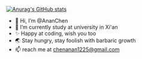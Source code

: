 <!--
### Hi there 👋
**Anan1225/Anan1225** is a ✨ _special_ ✨ repository because its `README.md` (this file) appears on your GitHub profile.

Here are some ideas to get you started:

- 🔭 I’m currently working on ...
- 🌱 I’m currently learning ...
- 👯 I’m looking to collaborate on ...
- 🤔 I’m looking for help with ...
- 💬 Ask me about ...
- 📫 How to reach me: ...
- 😄 Pronouns: ...
- ⚡ Fun fact: ...
-->


[![Anurag's GitHub stats](https://github-readme-stats.vercel.app/api?username=Anan1225&show_icons=true&theme=default&hide_border=false&hide=prs)](https://github.com/anuraghazra/github-readme-stats)
- 👋 Hi, I’m @AnanChen
- 🌱 I’m currently study at university in Xi'an 
- ✨ Happy at coding, wish you too
- 🌏 Stay hungry, stay foolish with barbaric growth
- 📫 reach me at chenanan1225@gmail.com 
